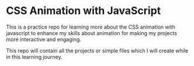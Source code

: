 # **CSS Animation with JavaScript**

This is a practice repo for learning more about the CSS animation with javascript to enhance my skills about animation for making my projects more interactive and engaging.

This repo will contain all the projects or simple files which I will create while in this learning journey.
